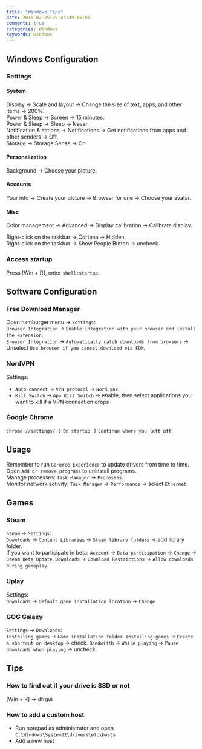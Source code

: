 ```yaml
---
title: "Windows Tips"
date: 2018-02-25T20:43:49-05:00
comments: true
categories: Windows
keywords: windows
---
```


## Windows Configuration

### Settings
#### System
Display → Scale and layout → Change the size of text, apps, and other items → 200%.  
Power & Sleep → Screen → 15 minutes.  
Power & Sleep → Sleep → Never.  
Notification & actions → Notifications →  Get notifications from apps and other senders → Off.  
Storage → Storage Sense → On.  

#### Personalization
Background → Choose your picture.

#### Accounts
Your info → Create your picture → Browser for one → Choose your avatar.

#### Misc
Color management → Advanced → Display calibration → Calibrate display.  

Right-click on the taskbar → Cortana → Hidden.  
Right-click on the taskbar → Show People Button → uncheck.  

### Access startup

Press [Win + R], enter `shell:startup`.

## Software Configuration

### Free Download Manager

Open hamburger menu → `Settings`:  
`Browser Integration` → `Enable integration with your browser and install the extension`.  
`Browser Integration` → `Automatically catch downloads from browsers` → Unselect `Use browser if you cancel download via FDM`.  

### NordVPN
Settings:  
* `Auto connect` → `VPN protocol` → `NordLynx`
* `Kill Switch` → `App Kill Switch` → enable, then select applications you want to kill if a VPN connection drops

### Google Chrome
`chrome://settings/` → `On startup` → `Continue where you left off`.

## Usage
Remember to run `GeForce Experience` to update drivers from time to time.  
Open `Add or remove programs` to uninstall programs.  
Manage processes: `Task Manager` → `Processes`.  
Monitor network activity: `Task Manager` → `Performance` → select `Ethernet`.

## Games

### Steam
`Steam` → `Settings`:  
`Downloads` → `Content Libraries` → `Steam library folders` → add library folder.  
If you want to participate in beta: `Account` → `Beta participation` → `Change` → `Steam Beta Update`. 
`Downloads` → `Download Restrictions` → `Allow downloads during gameplay`.  

### Uplay
Settings:  
`Downloads` → `Default game installation location` → `Change`

### GOG Galaxy
`Settings` → `Downloads`:  
`Installing games` → `Game installation folder`.
`Installing games` → `Create a shortcut on desktop` → check.
`Bandwidth` → `While playing` → `Pause downloads when playing` → uncheck.

## Tips

### How to find out if your drive is SSD or not
[Win + R] → dfrgui

### How to add a custom host
* Run notepad as administrator and open `C:\Windows\System32\drivers\etc\hosts`
* Add a new host
